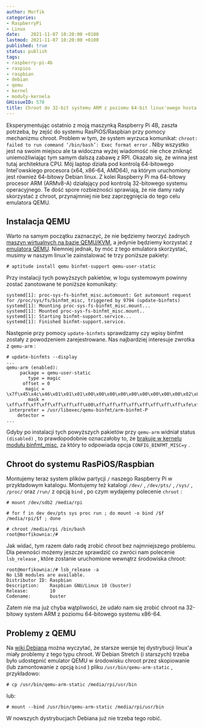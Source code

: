 ```yaml
---
author: Morfik
categories:
- RaspberryPi
- Linux
date:    2021-11-07 10:20:00 +0100
lastmod: 2021-11-07 10:20:00 +0100
published: true
status: publish
tags:
- raspberry-pi-4b
- raspios
- raspbian
- debian
- qemu
- kernel
- moduły-kernela
GHissueID: 578
title: Chroot do 32-bit systemu ARM z poziomu 64-bit linux'owego hosta
---
```


Eksperymentując ostatnio z moją maszynką Raspberry Pi 4B, zaszła potrzeba, by zejść do systemu
RasPiOS/Raspbian przy pomocy mechanizmu chroot. Problem w tym, że system wyrzuca  komunikat:
`chroot: failed to run command ‘/bin/bash’: Exec format error` . Niby wszystko jest na swoim
miejscu ale ta widoczna wyżej wiadomość nie chce zniknąć uniemożliwiając tym samym dalszą zabawę z
RPI. Okazało się, że winna jest tutaj architektura CPU. Mój laptop działa pod kontrolą 64-bitowego
Intel'owskiego procesora (x64, x86-64, AMD64), na którym uruchomiony jest również 64-bitowy Debian
linux. Z kolei Raspberry Pi ma 64-bitowy procesor ARM (ARMv8-A) działający pod kontrolą 32-bitowego
systemu operacyjnego. Te dość spore rozbieżności sprawiają, że nie damy rady skorzystać z chroot,
przynajmniej nie bez zaprzęgnięcia do tego celu emulatora QEMU.

<!--more-->
## Instalacja QEMU

Warto na samym początku zaznaczyć, że nie będziemy tworzyć żadnych [maszyn wirtualnych na bazie
QEMU/KVM][3], a jedynie będziemy korzystać z [emulatora QEMU][4]. Niemniej jednak, by móc z tego
emulatora skorzystać, musimy w naszym linux'ie zainstalować te trzy poniższe pakiety:

    # aptitude install qemu binfmt-support qemu-user-static

Przy instalacji tych powyższych pakietów, w logu systemowym powinny zostać zanotowane te poniższe
komunikaty:

	systemd[1]: proc-sys-fs-binfmt_misc.automount: Got automount request for /proc/sys/fs/binfmt_misc, triggered by 9794 (update-binfmts)
	systemd[1]: Mounting proc-sys-fs-binfmt_misc.mount...
	systemd[1]: Mounted proc-sys-fs-binfmt_misc.mount..
	systemd[1]: Starting binfmt-support.service...
	systemd[1]: Finished binfmt-support.service.

Następnie przy pomocy `update-binfmts` sprawdzamy czy wpisy binfmt zostały z powodzeniem
zarejestrowane. Nas najbardziej interesuje zwrotka z `qemu-arm` :

	# update-binfmts --display
	...
	qemu-arm (enabled):
		 package = qemu-user-static
			type = magic
		  offset = 0
		   magic = \x7f\x45\x4c\x46\x01\x01\x01\x00\x00\x00\x00\x00\x00\x00\x00\x00\x02\x00\x28\x00
			mask = \xff\xff\xff\xff\xff\xff\xff\x00\xff\xff\xff\xff\xff\xff\xff\xff\xfe\xff\xff\xff
	 interpreter = /usr/libexec/qemu-binfmt/arm-binfmt-P
		detector =
	...

Gdyby po instalacji tych powyższych pakietów przy `qemu-arm` widniał status `(disabled)` , to
prawdopodobnie oznaczałoby to, że [brakuje w kernelu modułu binfmt_misc][1], za który to odpowiada
opcja `CONFIG_BINFMT_MISC=y` .

## Chroot do systemu RasPiOS/Raspbian

Montujemy teraz system plików partycji `/` naszego Raspberry Pi w przykładowym katalogu. Montujemy
też katalogi `/dev/` , `/dev/pts/` , `/sys/` , `/proc/` oraz `/run/` z opcją `bind` , po czym
wydajemy polecenie `chroot` :

    # mount /dev/sdb2 /media/rpi

    # for f in dev dev/pts sys proc run ; do mount -o bind /$f /media/rpi/$f ; done

    # chroot /media/rpi /bin/bash
    root@morfikownia:/#

Jak widać, tym razem dało radę zrobić chroot bez najmniejszego problemu. Dla pewności możemy
jeszcze sprawdzić co zwróci nam polecenie `lsb_release` , które zostanie uruchomione wewnątrz
środowiska chroot:

    root@morfikownia:/# lsb_release -a
    No LSB modules are available.
    Distributor ID: Raspbian
    Description:    Raspbian GNU/Linux 10 (buster)
    Release:        10
    Codename:       buster

Zatem nie ma już chyba wątpliwości, że udało nam się zrobić chroot na 32-bitowy system ARM z
poziomu 64-bitowego systemu x86-64.

## Problemy z QEMU

Na [wiki Debiana][2] można wyczytać, że starsze wersje tej dystrybucji linux'a miały problemy z
tego typu chroot. W Debian Stretch (i starszych) trzeba było udostępnić emulator QEMU w środowisku
chroot przez skopiowanie (lub zamontowanie z opcją `bind` ) pliku `/usr/bin/qemu-arm-static` ,
przykładowo:

    # cp /usr/bin/qemu-arm-static /media/rpi/usr/bin

lub:

    # mount --bind /usr/bin/qemu-arm-static /media/rpi/usr/bin

W nowszych dystrybucjach Debiana już nie trzeba tego robić.


[1]: https://en.wikipedia.org/wiki/Binfmt_misc
[2]: https://wiki.debian.org/QemuUserEmulation
[3]: /post/wirtualizacja-qemu-kvm-libvirt-na-debian-linux/
[4]: https://www.qemu.org/

